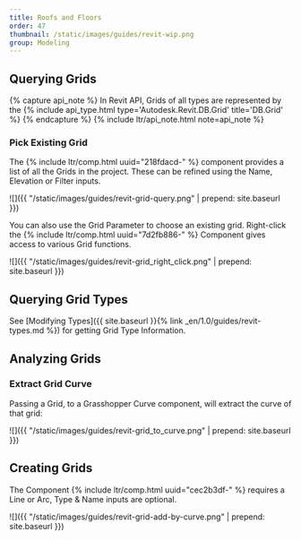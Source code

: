 ```yaml
---
title: Roofs and Floors
order: 47
thumbnail: /static/images/guides/revit-wip.png
group: Modeling
---
```


## Querying Grids

{% capture api_note %}
In Revit API, Grids of all types are represented by the {% include api_type.html type='Autodesk.Revit.DB.Grid' title='DB.Grid' %}
{% endcapture %}
{% include ltr/api_note.html note=api_note %}

### Pick Existing Grid

The {% include ltr/comp.html uuid="218fdacd-" %} component provides a list of all the Grids in the project. These can be refined using the Name, Elevation or Filter inputs.

![]({{ "/static/images/guides/revit-grid-query.png" | prepend: site.baseurl }})

You can also use the Grid Parameter to choose an existing grid. Right-click the {% include ltr/comp.html uuid="7d2fb886-" %} Component gives access to various Grid functions.

![]({{ "/static/images/guides/revit-grid_right_click.png" | prepend: site.baseurl }})

## Querying Grid Types

See [Modifying Types]({{ site.baseurl }}{% link _en/1.0/guides/revit-types.md %}) for getting Grid Type Information. 

## Analyzing Grids

### Extract Grid Curve

Passing a Grid, to a Grasshopper Curve component, will extract the curve of that grid:

![]({{ "/static/images/guides/revit-grid_to_curve.png" | prepend: site.baseurl }})

## Creating Grids

The Component {% include ltr/comp.html uuid="cec2b3df-" %} requires a Line or Arc, Type & Name inputs are optional. 

![]({{ "/static/images/guides/revit-grid-add-by-curve.png" | prepend: site.baseurl }})





